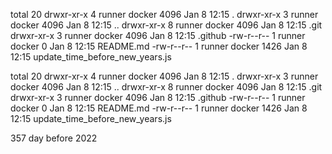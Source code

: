 total 20
drwxr-xr-x 4 runner docker 4096 Jan  8 12:15 .
drwxr-xr-x 3 runner docker 4096 Jan  8 12:15 ..
drwxr-xr-x 8 runner docker 4096 Jan  8 12:15 .git
drwxr-xr-x 3 runner docker 4096 Jan  8 12:15 .github
-rw-r--r-- 1 runner docker    0 Jan  8 12:15 README.md
-rw-r--r-- 1 runner docker 1426 Jan  8 12:15 update_time_before_new_years.js

total 20
drwxr-xr-x 4 runner docker 4096 Jan  8 12:15 .
drwxr-xr-x 3 runner docker 4096 Jan  8 12:15 ..
drwxr-xr-x 8 runner docker 4096 Jan  8 12:15 .git
drwxr-xr-x 3 runner docker 4096 Jan  8 12:15 .github
-rw-r--r-- 1 runner docker    0 Jan  8 12:15 README.md
-rw-r--r-- 1 runner docker 1426 Jan  8 12:15 update_time_before_new_years.js


357 day before 2022

